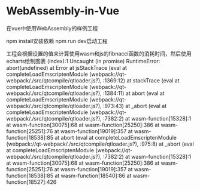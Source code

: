 # WebAssembly-in-Vue
在vue中使用WebAssembly的样例工程

npm install安装依赖
npm run dev启动工程

工程会根据设置的值来计算使用wasm和js的fibnacci函数的消耗时间，然后使用echarts绘制图表
(index):1 Uncaught (in promise) RuntimeError: abort(undefined) at Error
    at jsStackTrace (eval at completeLoadEmscriptenModule (webpack://qt-webpack/./src/qtcompile/qtloader.js?), <anonymous>:1369:12)
    at stackTrace (eval at completeLoadEmscriptenModule (webpack://qt-webpack/./src/qtcompile/qtloader.js?), <anonymous>:1384:11)
    at abort (eval at completeLoadEmscriptenModule (webpack://qt-webpack/./src/qtcompile/qtloader.js?), <anonymous>:973:43)
    at _abort (eval at completeLoadEmscriptenModule (webpack://qt-webpack/./src/qtcompile/qtloader.js?), <anonymous>:7382:2)
    at wasm-function[15328]:1
    at wasm-function[30075]:68
    at wasm-function[25250]:386
    at wasm-function[25251]:76
    at wasm-function[19019]:357
    at wasm-function[18538]:85
    at abort (eval at completeLoadEmscriptenModule (webpack://qt-webpack/./src/qtcompile/qtloader.js?), <anonymous>:975:8)
    at _abort (eval at completeLoadEmscriptenModule (webpack://qt-webpack/./src/qtcompile/qtloader.js?), <anonymous>:7382:2)
    at wasm-function[15328]:1
    at wasm-function[30075]:68
    at wasm-function[25250]:386
    at wasm-function[25251]:76
    at wasm-function[19019]:357
    at wasm-function[18538]:85
    at wasm-function[18540]:86
    at wasm-function[18527]:426
